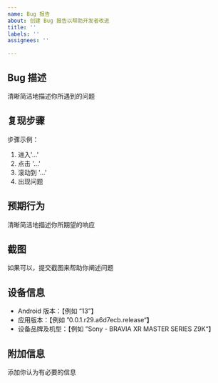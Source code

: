 ```yaml
---
name: Bug 报告
about: 创建 Bug 报告以帮助开发者改进
title: ''
labels: ''
assignees: ''

---
```


## Bug 描述
清晰简洁地描述你所遇到的问题

## 复现步骤
步骤示例：
1. 进入'...'
2. 点击 '...'
3. 滚动到 '...'
4. 出现问题

## 预期行为
清晰简洁地描述你所期望的响应

## 截图
如果可以，提交截图来帮助你阐述问题

## 设备信息
 - Android 版本：【例如 “13”】
 - 应用版本：【例如 ”0.0.1.r29.a6d7ecb.release“】
 - 设备品牌及机型：【例如 ”Sony - BRAVIA XR MASTER SERIES Z9K“】

## 附加信息
添加你认为有必要的信息
